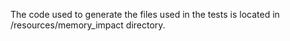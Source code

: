 The code used to generate the files used in the tests is located in /resources/memory_impact directory.